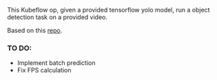This Kubeflow op, given a provided tensorflow yolo model, run a object detection task on a provided video.

Based on this [repo](https://github.com/theAIGuysCode/tensorflow-yolov4-tflite).

### TO DO:

* Implement batch prediction
* Fix FPS calculation